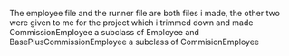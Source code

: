 The employee file and the runner file are both files i made, the other two were given to me for the project which i trimmed down and made CommissionEmployee a subclass of Employee and BasePlusCommissionEmployee a subclass of CommisionEmployee

